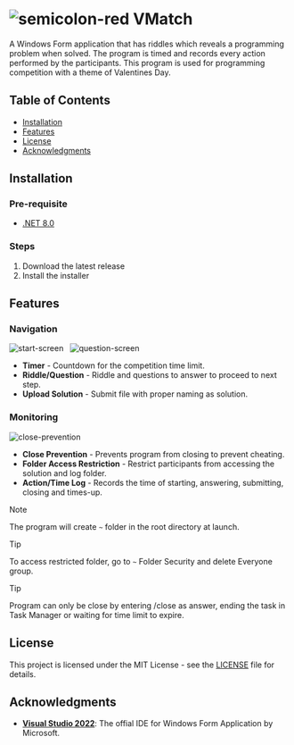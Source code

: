 # ![semicolon-red](https://github.com/Mindkerchief/VMatch/assets/130748576/a65c7e73-af97-4a10-8954-11e1853c02e2) VMatch
A Windows Form application that has riddles which reveals a programming problem when solved. The program is timed and records every action performed by the participants. This program is used for programming competition with a theme of Valentines Day.

## Table of Contents
- [Installation](#installation)
- [Features](#features)
- [License](#license)
- [Acknowledgments](#acknowledgments)

## Installation
### Pre-requisite
- [.NET 8.0](https://dotnet.microsoft.com/en-us/download)

### Steps
1. Download the latest release
2. Install the installer

## Features
### Navigation

<div>
  <img src="https://github.com/Mindkerchief/VMatch/assets/130748576/3786ca8b-3bcc-4204-ad77-4bd88894f129" alt="start-screen">
  &nbsp;
  <img src="https://github.com/Mindkerchief/VMatch/assets/130748576/2f1a77be-6cc3-4006-86c4-8f9c51a9d931" alt="question-screen">
</div>

- **Timer** - Countdown for the competition time limit.
- **Riddle/Question** - Riddle and questions to answer to proceed to next step.
- **Upload Solution** - Submit file with proper naming as solution.

### Monitoring
![close-prevention](https://github.com/Mindkerchief/VMatch/assets/130748576/0ae2a5ca-fb26-4cd8-bacb-f259217c1136)
- **Close Prevention** - Prevents program from closing to prevent cheating.
- **Folder Access Restriction** - Restrict participants from accessing the solution and log folder.
- **Action/Time Log** - Records the time of starting, answering, submitting, closing and times-up.

> [!NOTE]
> The program will create `~` folder in the root directory at launch.

> [!TIP]
> To access restricted folder, go to `~` Folder Security and delete Everyone group.

> [!TIP]
> Program can only be close by entering /close as answer, ending the task in Task Manager or waiting for time limit to expire.

## License
This project is licensed under the MIT License - see the [LICENSE](LICENSE) file for details.

## Acknowledgments
- **[Visual Studio 2022](https://learn.microsoft.com/en-us/visualstudio/ide/?view=vs-2022)**: The offial IDE for Windows Form Application by Microsoft.
